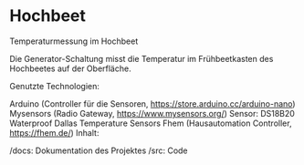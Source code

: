 # Hochbeet
Temperaturmessung im Hochbeet

Die Generator-Schaltung misst die Temperatur im Frühbeetkasten des Hochbeetes auf der Oberfläche.

Genutzte Technologien:

Arduino (Controller für die Sensoren, https://store.arduino.cc/arduino-nano)
Mysensors (Radio Gateway, https://www.mysensors.org/)
Sensor: DS18B20 Waterproof Dallas Temperature Sensors
Fhem (Hausautomation Controller, https://fhem.de/)
Inhalt:

/docs: Dokumentation des Projektes
/src: Code
